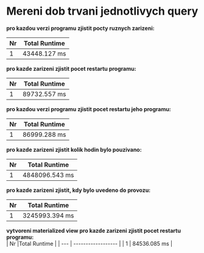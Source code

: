 # Mereni dob trvani jednotlivych query

**pro kazdou verzi programu zjistit pocty ruznych zarizeni:**  

| Nr  |Total Runtime |
| --- | ------------------ |
| 1  | 43448.127 ms        | 

**pro kazde zarizeni zjistit pocet restartu programu:**  

| Nr  |Total Runtime |
| --- | ------------------ |
| 1  | 89732.557 ms        | 

**pro kazdou verzi programu zjistit pocet restartu jeho programu:**

| Nr  |Total Runtime |
| --- | ------------------ |
| 1  | 86999.288 ms        |  

**pro kazde zarizeni zjistit kolik hodin bylo pouzivano:**

| Nr  |Total Runtime |
| --- | ------------------ |
| 1  | 4848096.543 ms      | 

**pro kazde zarizeni zjistit, kdy bylo uvedeno do provozu:**

| Nr  |Total Runtime |
| --- | ------------------ |
| 1  | 3245993.394 ms      | 

**vytvoreni materialized view pro kazde zarizeni zjistit pocet restartu programu:**  
| Nr  |Total Runtime |
| --- | ------------------ |
| 1  | 84536.085 ms      | 

